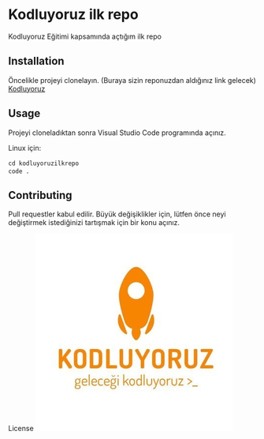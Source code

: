# Kodluyoruz ilk repo
Kodluyoruz Eğitimi kapsamında açtığım ilk repo

## Installation 
Öncelikle projeyi clonelayın. (Buraya sizin reponuzdan aldığınız link gelecek)
[Kodluyoruz]( https://github.com/TanerUsta/kodluyoruzilkrepo.git)
## Usage
Projeyi cloneladıktan sonra Visual Studio Code programında açınız.

Linux için:
```
cd kodluyoruzilkrepo
code . 
```
## Contributing
Pull requestler kabul edilir. Büyük değişiklikler için, lütfen önce neyi değiştirmek istediğinizi tartışmak için bir konu açınız.

License
![Kodluyoruz Logo](https://raw.githubusercontent.com/Kodluyoruz/taskforce/git/git/markdown-nedir-nasil-kullaniriz-/figures/kodluyoruz_logo.jpg)